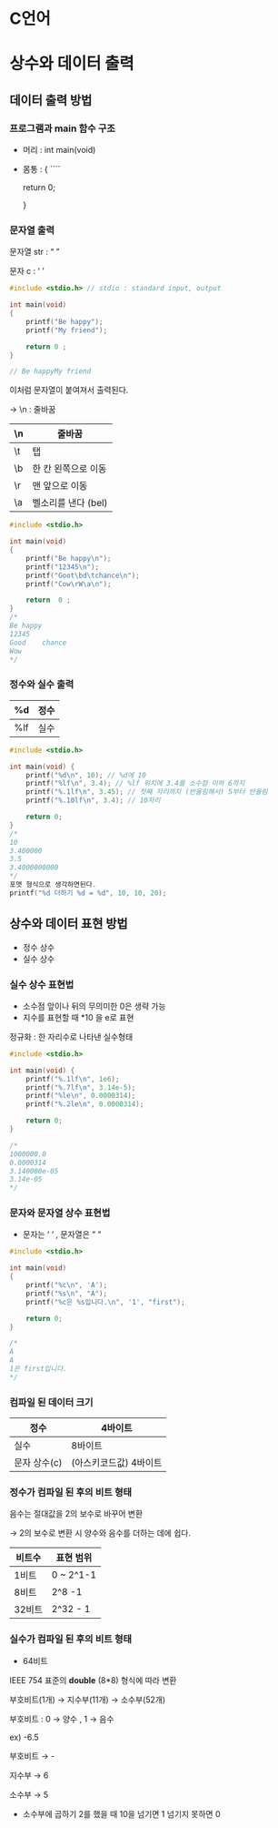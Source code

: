 # C언어

# 상수와 데이터 출력

## 데이터 출력 방법

### 프로그램과 main 함수 구조

- 머리 : int main(void)
- 몸통 : { ````
    
    return 0;
    
    }
    

### 문자열 출력

문자열 str : “ ”

문자  c : ‘ ’

```c
#include <stdio.h> // stdio : standard input, output

int main(void)
{
    printf("Be happy");
    printf("My friend");

    return 0 ;
}

// Be happyMy friend
```

이처럼 문자열이 붙여져서 출력된다.

→ \n : 줄바꿈

| \n | 줄바꿈 |
| --- | --- |
| \t | 탭 |
| \b | 한 칸 왼쪽으로 이동 |
| \r | 맨 앞으로 이동 |
| \a | 벨소리를 낸다 (bel) |

```c
#include <stdio.h>

int main(void)
{
    printf("Be happy\n");
    printf("12345\n");
    printf("Goot\bd\tchance\n");
    printf("Cow\rW\a\n");

    return  0 ;
}
/* 
Be happy
12345
Good	chance
Wow
*/
```

### 정수와 실수 출력

| %d | 정수 |
| --- | --- |
| %lf | 실수 |

```c
#include <stdio.h>

int main(void) {
    printf("%d\n", 10); // %d에 10
    printf("%lf\n", 3.4); // %lf 위치에 3.4를 소수점 이하 6까지
    printf("%.1lf\n", 3.45); // 첫째 자리까지 (반올림해서) 5부터 반올림
    printf("%.10lf\n", 3.4); // 10자리

    return 0;
}
/* 
10
3.400000
3.5
3.4000000000
*/
포맷 형식으로 생각하면된다. 
printf("%d 더하기 %d = %d", 10, 10, 20);
```

## 상수와 데이터 표현 방법

- 정수 상수
- 실수 상수

### 실수 상수 표현법

- 소수점 앞이나 뒤의 무의미한 0은 생략 가능
- 지수를 표현할 때 *10 을 e로 표현

정규화 : 한 자리수로 나타낸 실수형태

```c
#include <stdio.h>

int main(void) {
    printf("%.1lf\n", 1e6);
    printf("%.7lf\n", 3.14e-5);
    printf("%le\n", 0.0000314);
    printf("%.2le\n", 0.0000314);

    return 0;
}

/*
1000000.0
0.0000314
3.140000e-05
3.14e-05
*/
```

### 문자와 문자열 상수 표현법

- 문자는 ‘ ‘ , 문자열은 “ “

```c
#include <stdio.h>

int main(void)
{
    printf("%c\n", 'A');
    printf("%s\n", "A");
    printf("%c은 %s입니다.\n", '1', "first");

    return 0;
}

/* 
A
A
1은 first입니다.
*/
```

### 컴파일 된 데이터 크기

| 정수 | 4바이트 |
| --- | --- |
| 실수 | 8바이트 |
| 문자 상수(c) | (아스키코드값) 4바이트 |

### 정수가 컴파일 된 후의 비트 형태

음수는 절대값을 2의 보수로 바꾸어 변환

→ 2의 보수로 변환 시 양수와 음수를 더하는 데에 쉽다.

| 비트수  | 표현 범위 |
| --- | --- |
| 1비트 | 0 ~ 2^1-1 |
| 8비트 | 2^8 -1  |
| 32비트 | 2^32 - 1 |

### 실수가 컴파일 된 후의 비트 형태

- 64비트

IEEE 754 표준의 **double** (8*8) 형식에 따라 변환

부호비트(1개) → 지수부(11개) → 소수부(52개)

부호비트 : 0 → 양수 , 1 → 음수

ex) -6.5

부호비트 → -

지수부 → 6

소수부 → 5

- 소수부에 곱하기 2를 했을 때 10을 넘기면 1 넘기지 못하면 0
